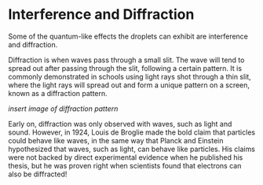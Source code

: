 # Interference and Diffraction
Some of the quantum-like effects the droplets can exhibit are 
interference and diffraction.



Diffraction is when waves pass through a small slit. The wave will
tend to spread out after passing through the slit, following a certain 
pattern. It is commonly demonstrated in schools using light 
rays shot through a thin slit, where the light rays will spread out
and form a unique pattern on a screen, known as a diffraction pattern.

*insert image of diffraction pattern*

Early on, diffraction was only observed with waves, such as light
and sound. However, in 1924, Louis de Broglie made the bold claim 
that particles could behave like waves, in the same way that Planck 
and Einstein hypothesized that waves, such as light, can behave
like particles. His claims were not backed by direct experimental
evidence when he published his thesis, but he was proven right 
when scientists found that electrons can also be diffracted!